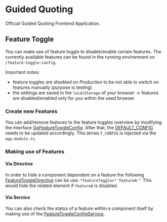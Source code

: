 # Guided Quoting

Official Guided Quoting Frontend Application.

## Feature Toggle
You can make use of feature toggls to disable/enable certain features. 
The currently available features can be found in the running environment on `/feature-toggle-config`.

Important notes: 
- feature toggles *are disabled on Production* to be not able to switch on features manually (purpose is testing)
- the settings are saved in the `localStorage` of your browser -> features are disabled/enabled only for you within the used browser

### Create new Features
You can add/remove features to the feature toggles overview by modifying the interface [GqFeatureToggleConfig](./src/feature-config/default-config.ts). 
After that, the [DEFAULT_CONFIG](./src/feature-config/default-config.ts) needs to be updated accordingly. This `DEFAULT_CONFIG` is injected via the `app.module.ts`.


### Making use of Features

#### Via Directive
In order to hide a component dependent on a feature the following [FeatureToggleDirective](./src/app/shared/directives/feature-toggle/feature-toggle.directive.ts) can be use: `*featureToggle="'featureA'"`
This would hide the related element if `featureA` is disabled.

#### Via Service
You can also check the status of a feature within a component itself by making use of the [FeatureToggleConfigService](./src/app/shared/services/feature-toggle/feature-toggle-config.service.ts).
